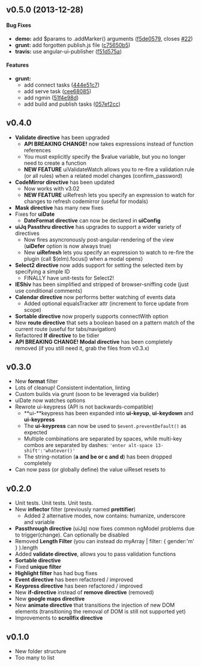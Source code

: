 <a name="v0.5.0"></a>
## v0.5.0 (2013-12-28)


#### Bug Fixes

* **demo:** add $params to .addMarker() arguments ([f5de0579](http://github.com/angular-ui/ui-map/commit/f5de0579d4164fe67c0a5d1842ffba08863d70d6), closes [#22](http://github.com/angular-ui/ui-map/issues/22))
* **grunt:** add forgotten publish.js file ([c75650b5](http://github.com/angular-ui/ui-map/commit/c75650b5bc3ed62e43591a737435d764e5fdcf29))
* **travis:** use angular-ui-publisher ([f51d575a](http://github.com/angular-ui/ui-map/commit/f51d575a595b4d78facd887640a9b8162c2ab93a))


#### Features

* **grunt:**
  * add connect tasks ([444e51c7](http://github.com/angular-ui/ui-map/commit/444e51c77adf906620f149965e117020060a86ac))
  * add serve task ([cee68085](http://github.com/angular-ui/ui-map/commit/cee6808598e5bd40ba1b245805f4cc3a5187ab23))
  * add ngmin ([51f4e98d](http://github.com/angular-ui/ui-map/commit/51f4e98d100f30b7ac8da8755459abc88b7b00ea))
  * add build and publish tasks ([057ef2cc](http://github.com/angular-ui/ui-map/commit/057ef2cce1d3a17546599224dc2fb7298dcae1ae))


<a name="v0.4.0"></a>
## v0.4.0
* **Validate directive** has been upgraded
  * **API BREAKING CHANGE!** now takes expressions instead of function references
  * You must explicitly specify the $value variable, but you no longer need to create a function
  * **NEW FEATURE** uiValidateWatch allows you to re-fire a validation rule (or all rules) when a related model changes (confirm_password)
* **CodeMirror directive** has been updated
  * Now works with v3.02
  * **NEW FEATURE** uiRefresh lets you specify an expression to watch for changes to refresh codemirror (useful for modals)
* **Mask directive** has many new fixes
* Fixes for **uiDate**
  * **DateFormat directive** can now be declared in **uiConfig**
* **uiJq Passthru directive** has upgrades to support a wider variety of directives
  * Now fires asyncronously post-angular-rendering of the view (**uiDefer** option is now always true)
  * New **uiRefresh** lets you specify an expression to watch to re-fire the plugin (call $(elm).focus() when a modal opens)
* **Select2 directive** now adds support for setting the selected item by specifying a simple ID
  * FINALLY have unit-tests for Select2!
* **IEShiv** has been simplified and stripped of browser-sniffing code (just use conditional comments)
* **Calendar directive** now performs better watching of events data
  * Added optional equalsTracker attr (increment to force update from scope)
* **Sortable directive** now properly supports connectWith option
* New **route directive** that sets a boolean based on a pattern match of the current route (useful for tabs/navigation)
* Refactored **If directive** to be tidier
* **API BREAKING CHANGE!** **Modal directive** has been completely removed (if you still need it, grab the files from v0.3.x)

## v0.3.0
* New **format** filter
* Lots of cleanup! Consistent indentation, linting
* Custom builds via grunt (soon to be leveraged via builder)
* uiDate now watches options
* Rewrote ui-keypress (API is not backwards-compatible)
  * **ui-**keypress has been expanded into **ui-keyup**, **ui-keydown** and **ui-keypress**
  * The **ui-keypress** can now be used to `$event.preventDefault()` as expected
  * Multiple combinations are separated by spaces, while multi-key combos are separated by dashes: `'enter alt-space 13-shift':'whatever()'`
  * The string-notation (__a and be or c and d__) has been dropped completely
* Can now pass (or globally define) the value uiReset resets to

## v0.2.0
* Unit tests. Unit tests. Unit tests.
* New **inflector** filter (previously named **prettifier**)
  * Added 2 alternative modes, now contains: humanize, underscore and variable
* **Passthrough directive** (uiJq) now fixes common ngModel problems due to trigger(change). Can optionally be disabled
* Removed **Length Filter** (you can instead do myArray | filter: { gender:'m' } ).length 
* Added **validate directive**, allows you to pass validation functions
* **Sortable directive**
* Fixed **unique filter**
* **Highlight filter** has had bug fixes
* **Event directive** has been refactored / improved
* **Keypress directive** has been refactored / improved
* New **if-directive** instead of **remove directive** (removed)
* New **google maps directive**
* New **animate directive** that transitions the injection of new DOM elements (transitioning the removal of DOM is still not supported yet)
* Improvements to **scrollfix directive**

## v0.1.0
* New folder structure
* Too many to list
